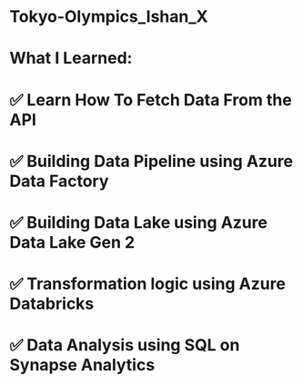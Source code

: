 # Tokyo-Olympics_Ishan_X

# What I Learned:
# ✅ Learn How To Fetch Data From the API
# ✅ Building Data Pipeline using Azure Data Factory
# ✅ Building Data Lake using Azure Data Lake Gen 2
# ✅ Transformation logic using Azure Databricks
# ✅ Data Analysis using SQL on Synapse Analytics
